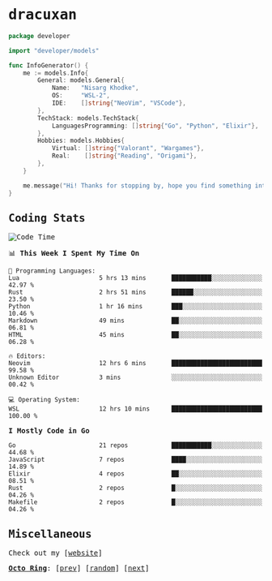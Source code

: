 <!-- Banner -->
<!--
<img src="https://i.imgur.com/mz4ym1F.png" style="max-height:550px"/>
-->


<samp>
	
<!-- Coded Intro -->
	
# dracuxan

```go
package developer

import "developer/models"

func InfoGenerator() {
	me := models.Info{
		General: models.General{
			Name:   "Nisarg Khodke",
			OS:     "WSL-2",
			IDE:    []string{"NeoVim", "VSCode"},
		},
		TechStack: models.TechStack{
			LanguagesProgramming: []string{"Go", "Python", "Elixir"},
		},
		Hobbies: models.Hobbies{
			Virtual: []string{"Valorant", "Wargames"},
			Real:    []string{"Reading", "Origami"},
		},		
	}

	me.message("Hi! Thanks for stopping by, hope you find something interesting!") 
}
```

## Coding Stats


<!--START_SECTION:waka-->
![Code Time](http://img.shields.io/badge/Code%20Time-91%20hrs%2021%20mins-blue)

📊 **This Week I Spent My Time On** 

```text
💬 Programming Languages: 
Lua                      5 hrs 13 mins       ███████████░░░░░░░░░░░░░░   42.97 % 
Rust                     2 hrs 51 mins       ██████░░░░░░░░░░░░░░░░░░░   23.50 % 
Python                   1 hr 16 mins        ███░░░░░░░░░░░░░░░░░░░░░░   10.46 % 
Markdown                 49 mins             ██░░░░░░░░░░░░░░░░░░░░░░░   06.81 % 
HTML                     45 mins             ██░░░░░░░░░░░░░░░░░░░░░░░   06.28 % 

🔥 Editors: 
Neovim                   12 hrs 6 mins       █████████████████████████   99.58 % 
Unknown Editor           3 mins              ░░░░░░░░░░░░░░░░░░░░░░░░░   00.42 % 

💻 Operating System: 
WSL                      12 hrs 10 mins      █████████████████████████   100.00 % 
```

**I Mostly Code in Go** 

```text
Go                       21 repos            ███████████░░░░░░░░░░░░░░   44.68 % 
JavaScript               7 repos             ████░░░░░░░░░░░░░░░░░░░░░   14.89 % 
Elixir                   4 repos             ██░░░░░░░░░░░░░░░░░░░░░░░   08.51 % 
Rust                     2 repos             █░░░░░░░░░░░░░░░░░░░░░░░░   04.26 % 
Makefile                 2 repos             █░░░░░░░░░░░░░░░░░░░░░░░░   04.26 % 
```




<!--END_SECTION:waka-->

## Miscellaneous

Check out my [[website](https://bynisarg.in/)]

[**Octo Ring**](https://octo-ring.com/):
[[prev](https://octo-ring.com/p/dracuxan/prev)]  [[random](https://octo-ring.com/p/dracuxan/random)]  [[next](https://octo-ring.com/p/dracuxan/next)]

</samp>
